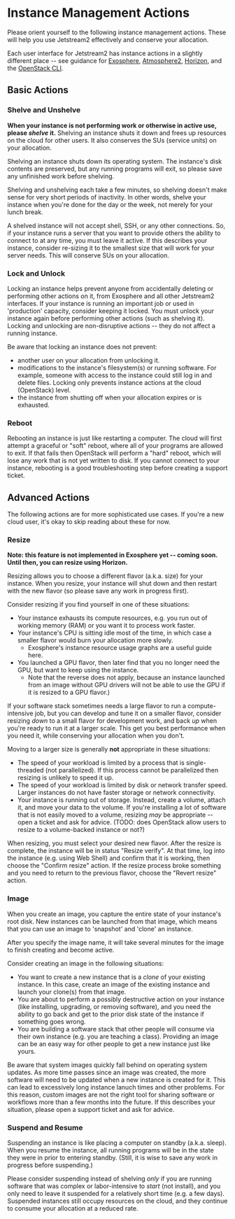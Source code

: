 # Instance Management Actions

Please orient yourself to the following instance management actions. These will help you use Jetstream2 effectively and conserve your allocation.

Each user interface for Jetstream2 has instance actions in a slightly different place -- see guidance for [Exosphere](../ui/exo/manage.md), [Atmosphere2](../ui/atmo/manage.md), [Horizon](../ui/horizon/manage.md), and the [OpenStack CLI](../ui/cli/manage.md).

## Basic Actions

### Shelve and Unshelve

**When your instance is not performing work or otherwise in active use, please _shelve_ it.** Shelving an instance shuts it down and frees up resources on the cloud for other users. It also conserves the SUs (service units) on your allocation.

Shelving an instance shuts down its operating system. The instance's disk contents are preserved, but any running programs will exit, so please save any unfinished work before shelving.

Shelving and unshelving each take a few minutes, so shelving doesn't make sense for very short periods of inactivity. In other words, shelve your instance when you're done for the day or the week, not merely for your lunch break.

A shelved instance will not accept shell, SSH, or any other connections.  So, if your instance runs a server that you want to provide others the ability to connect to at any time, you must leave it active. If this describes your instance, consider re-sizing it to the smallest size that will work for your server needs. This will conserve SUs on your allocation.

### Lock and Unlock

Locking an instance helps prevent anyone from accidentally deleting or performing other actions on it, from Exosphere and all other Jetstream2 interfaces. If your instance is running an important job or used in 'production' capacity, consider keeping it locked. You must unlock your instance again before performing other actions (such as shelving it). Locking and unlocking are non-disruptive actions -- they do not affect a running instance.

Be aware that locking an instance does not prevent:

- another user on your allocation from unlocking it.
- modifications to the instance's filesystem(s) or running software. For example, someone with access to the instance could still log in and delete files. Locking only prevents instance actions at the cloud (OpenStack) level.
- the instance from shutting off when your allocation expires or is exhausted.

### Reboot

Rebooting an instance is just like restarting a computer. The cloud will first attempt a graceful or "soft" reboot, where all of your programs are allowed to exit. If that fails then OpenStack will perform a "hard" reboot, which will lose any work that is not yet written to disk. If you cannot connect to your instance, rebooting is a good troubleshooting step before creating a support ticket.

## Advanced Actions

The following actions are for more sophisticated use cases. If you're a new cloud user, it's okay to skip reading about these for now.

### Resize

**Note: this feature is not implemented in Exosphere yet -- coming soon. Until then, you can resize using Horizon.**

Resizing allows you to choose a different flavor (a.k.a. size) for your instance. When you resize, your instance will shut down and then restart with the new flavor (so please save any work in progress first).

Consider resizing if you find yourself in one of these situations:

- Your instance exhausts its compute resources, e.g. you run out of working memory (RAM) or you want it to process work faster.
- Your instance's CPU is sitting idle most of the time, in which case a smaller flavor would burn your allocation more slowly.
    - Exosphere's instance resource usage graphs are a useful guide here.
- You launched a GPU flavor, then later find that you no longer need the GPU, but want to keep using the instance.
    - Note that the reverse does not apply, because an instance launched from an image without GPU drivers will not be able to use the GPU if it is resized to a GPU flavor.)

If your software stack sometimes needs a large flavor to run a compute-intensive job, but you can develop and tune it on a smaller flavor, consider resizing _down_ to a small flavor for development work, and back _up_ when you're ready to run it at a larger scale. This get you best performance when you need it, while conserving your allocation when you don't.

Moving to a larger size is generally **not** appropriate in these situations:

- The speed of your workload is limited by a process that is single-threaded (not parallelized). If this process cannot be parallelized then resizing is unlikely to speed it up.
- The speed of your workload is limited by disk or network transfer speed. Larger instances do not have faster storage or network connectivity.
- Your instance is running out of storage. Instead, create a volume, attach it, and move your data to the volume. If you're installing a lot of software that is not easily moved to a volume, resizing _may_ be appropriate -- open a ticket and ask for advice. (TODO: does OpenStack allow users to resize to a volume-backed instance or not?)

When resizing, you must select your desired new flavor. After the resize is complete, the instance will be in status "Resize verify". At that time, log into the instance (e.g. using Web Shell) and confirm that it is working, then choose the "Confirm resize" action. If the resize process broke something and you need to return to the previous flavor, choose the "Revert resize" action.

### Image

When you create an image, you capture the entire state of your instance's root disk. New instances can be launched from that image, which means that you can use an image to 'snapshot' and 'clone' an instance.

After you specify the image name, it will take several minutes for the image to finish creating and become active.

Consider creating an image in the following situations:

- You want to create a new instance that is a _clone_ of your existing instance. In this case, create an image of the existing instance and launch your clone(s) from that image.
- You are about to perform a possibly destructive action on your instance (like installing, upgrading, or removing software), and you need the ability to go back and get to the prior disk state of the instance if something goes wrong.
- You are building a software stack that other people will consume via their own instance (e.g. you are teaching a class). Providing an image can be an easy way for other people to get a new instance just like yours.

Be aware that system images quickly fall behind on operating system updates. As more time passes since an image was created, the more software will need to be updated when a new instance is created for it. This can lead to excessively long instance lanuch times and other problems. For this reason, custom images are not the right tool for sharing software or workflows more than a few months into the future. If this describes your situation, please open a support ticket and ask for advice.

### Suspend and Resume

Suspending an instance is like placing a computer on standby (a.k.a. sleep). When you resume the instance, all running programs will be in the state they were in prior to entering standby. (Still, it is wise to save any work in progress before suspending.)

Please consider suspending instead of shelving _only_ if you are running software that was complex or labor-intensive to _start_ (not install), and you only need to leave it suspended for a relatively short time (e.g. a few days). Suspended instances still occupy resources on the cloud, and they continue to consume your allocation at a reduced rate.